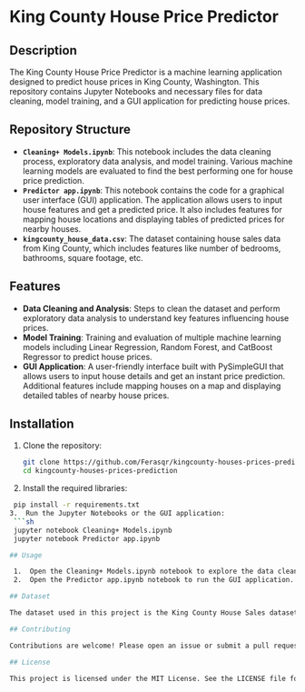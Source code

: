 # King County House Price Predictor

## Description
The King County House Price Predictor is a machine learning application designed to predict house prices in King County, Washington. This repository contains Jupyter Notebooks and necessary files for data cleaning, model training, and a GUI application for predicting house prices.

## Repository Structure
- **`Cleaning+ Models.ipynb`**: This notebook includes the data cleaning process, exploratory data analysis, and model training. Various machine learning models are evaluated to find the best performing one for house price prediction.
- **`Predictor app.ipynb`**: This notebook contains the code for a graphical user interface (GUI) application. The application allows users to input house features and get a predicted price. It also includes features for mapping house locations and displaying tables of predicted prices for nearby houses.
- **`kingcounty_house_data.csv`**: The dataset containing house sales data from King County, which includes features like number of bedrooms, bathrooms, square footage, etc.

## Features
- **Data Cleaning and Analysis**: Steps to clean the dataset and perform exploratory data analysis to understand key features influencing house prices.
- **Model Training**: Training and evaluation of multiple machine learning models including Linear Regression, Random Forest, and CatBoost Regressor to predict house prices.
- **GUI Application**: A user-friendly interface built with PySimpleGUI that allows users to input house details and get an instant price prediction. Additional features include mapping houses on a map and displaying detailed tables of nearby house prices.

## Installation
1. Clone the repository:
   ```sh
   git clone https://github.com/Ferasqr/kingcounty-houses-prices-prediction.git
   cd kingcounty-houses-prices-prediction
2.	Install the required libraries:
   ```sh
    pip install -r requirements.txt
3.	Run the Jupyter Notebooks or the GUI application:
    ```sh
    jupyter notebook Cleaning+ Models.ipynb
    jupyter notebook Predictor app.ipynb

## Usage

	1.	Open the Cleaning+ Models.ipynb notebook to explore the data cleaning and model training process.
	2.	Open the Predictor app.ipynb notebook to run the GUI application. Follow the instructions in the notebook to input house features and get a price prediction.

## Dataset

The dataset used in this project is the King County House Sales dataset, which includes house sale prices along with various features of the houses sold.

## Contributing

Contributions are welcome! Please open an issue or submit a pull request for any improvements or bug fixes.

## License

This project is licensed under the MIT License. See the LICENSE file for details.